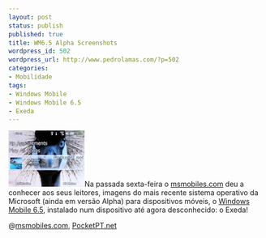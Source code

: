 ```yaml
---
layout: post
status: publish
published: true
title: WM6.5 Alpha Screenshots
wordpress_id: 502
wordpress_url: http://www.pedrolamas.com/?p=502
categories:
- Mobilidade
tags:
- Windows Mobile
- Windows Mobile 6.5
- Exeda
---
```

[![Windows Mobile 6.5 Alpha](/wp-content/uploads/2009/01/windows-mobile-65-alpha.jpg "Windows Mobile 6.5 Alpha")](http://msmobiles.com/news.php/7985.html)Na passada sexta-feira o [msmobiles.com](http://msmobiles.com/) deu a conhecer aos seus leitores, imagens do mais recente sistema operativo da Microsoft (ainda em versão Alpha) para dispositivos móveis, o [Windows Mobile 6.5](/tag/windows-mobile-65/), instalado num dispositivo até agora desconhecido: o Exeda!

@[msmobiles.com](http://msmobiles.com/news.php/7985.html), [PocketPT.net](http://www.pocketpt.net/forum/index.php?showtopic=26788)
